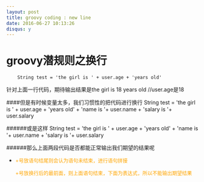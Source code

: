 ```yaml
---
layout: post
title: groovy coding : new line
date: 2016-06-27 10:13:26
disqus: y
---
```

# groovy潜规则之换行
		String test = 'the girl is ' + user.age + 'years old'
针对上面一行代码，期待输出结果是the girl is 18 years old //user.age是18

####但是有时候变量太多，我们习惯性的把代码进行换行
    String test = 'the girl is ' + user.age + 'years old'
    + 'name is '+ user.name
    + 'salary is '+ user.salary

######或是这样
    String test = 'the girl is ' + user.age + 'years old' +
    'name is '+ user.name +
    'salary is '+ user.salary

######那么上面两段代码是否都能正常输出我们期望的结果呢

* <font color=Orange size=2>
  +号放语句结尾则会认为语句未结束，进行语句拼接

  +号放换行后的最前面，则上面语句结束，下面为表达式，所以不能输出期望结果</font>
